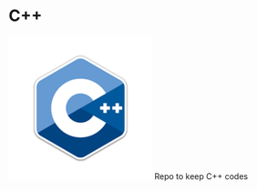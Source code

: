# C++
<img src="https://github.com/Saptarshidas131/CPP/blob/main/cpp.png" height="50%" width="50%">
Repo to keep C++ codes
